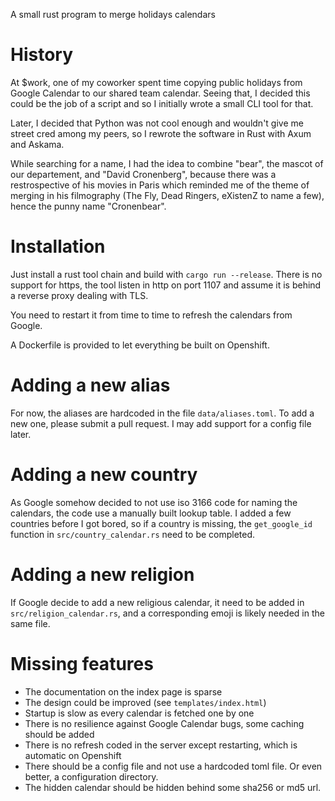 A small rust program to merge holidays calendars

# History

At $work, one of my coworker spent time copying public holidays from
Google Calendar to our shared team calendar. Seeing that, I decided this could be
the job of a script and so I initially wrote a small CLI tool for that. 

Later, I decided that Python was not cool enough and wouldn't give me street cred
among my peers, so I rewrote the software in Rust with Axum and Askama.

While searching for a name, I had the idea to combine "bear", the mascot of our
departement, and "David Cronenberg", because there was a restrospective of his movies
in Paris which reminded me of the theme of merging in his filmography (The Fly, Dead Ringers,
eXistenZ to name a few), hence the punny name "Cronenbear".

# Installation

Just install a rust tool chain and build with `cargo run --release`. There is no support
for https, the tool listen in http on port 1107 and assume it is behind a reverse proxy dealing
with TLS.

You need to restart it from time to time to refresh the calendars from Google.

A Dockerfile is provided to let everything be built on Openshift.

# Adding a new alias

For now, the aliases are hardcoded in the file `data/aliases.toml`. To add a new one, please
submit a pull request. I may add support for a config file later.

# Adding a new country

As Google somehow decided to not use iso 3166 code for naming the calendars, the code
use a manually built lookup table. I added a few countries before I got bored, so
if a country is missing, the `get_google_id` function in `src/country_calendar.rs` need to be completed.

# Adding a new religion

If Google decide to add a new religious calendar, it need to be added in `src/religion_calendar.rs`, and
a corresponding emoji is likely needed in the same file.

# Missing features
* The documentation on the index page is sparse
* The design could be improved (see `templates/index.html`)
* Startup is slow as every calendar is fetched one by one
* There is no resilience against Google Calendar bugs, some caching should be added
* There is no refresh coded in the server except restarting, which is automatic on Openshift
* There should be a config file and not use a hardcoded toml file. Or even better, a configuration directory.
* The hidden calendar should be hidden behind some sha256 or md5 url.
